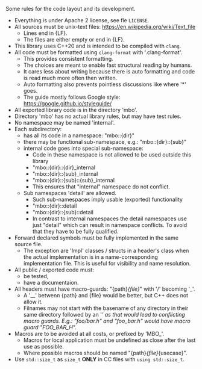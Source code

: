 Some rules for the code layout and its development.

* Everything is under Apache 2 license, see fle `LICENSE`.
* All sources must be unix-text files: https://en.wikipedia.org/wiki/Text_file
  * Lines end in {LF}.
  * The files are either empty or end in {LF}.
* This library uses C++20 and is intended to be compiled with `clang`.
* All code must be formatted using `clang-format` with '.clang-format'.
  * This provides consistent formatting.
  * The choices are meant to enable fast structural reading by humans.
  * It cares less about writing because there is auto formatting and code is
    read much more often then written.
  * Auto formatting also prevents pointless discussions like where '*' goes.
  * The guide mostly follows Google style: https://google.github.io/styleguide/
* All exported library code is in the directory 'mbo'.
* Directory 'mbo' has no actual library rules, but may have test rules.
* No namespace may be named 'internal'.
* Each subdirectory:
  * has all its code in a namespace: "mbo::{dir}"
  * there may be functional sub-namespace, e.g.: "mbo::{dir}::{sub}"
  * internal code goes into special sub-namespace:
    * Code in these namespace is not allowed to be used outside this library
    * "mbo::{dir}::{dir}_internal
    * "mbo::{dir}::{sub}_internal
    * "mbo::{dir}::{sub}::{sub}_internal
    * This ensures that "internal" namespace do not conflict.
  * Sub namespaces 'detail' are allowed.
    * Such sub-namespaces imply usable (exported) functionality
    * "mbo::{dir}::detail
    * "mbo::{dir}::{sub}::detail
    * In contrast to internal namespaces the detail namespaces use just "detail"
      which can result in namespace conflicts. To avoid that they have to be
      fully qualified.
* Forward declared symbols must be fully implemented in the same source file.
  * The exception are 'Impl' classes / structs in a header's class when the
    actual implementation is in a name-corresponding implementation file. This
    is useful for visibility and name resolution.
* All public / exported code must:
  * be tested,
  * have a documentaion.
* All headers must have macro-guards: "{path}_{file}_" with '/' becoming '_'.
  * A '__' betwenn {path} and {file} would be better, but C++ does not allow it.
  * Filnames may not start with the basename of any directory in their same
    directory followed by an '_' as that would lead to conflicting macro guards.
    E.g.: "foo/bar.h" and "foo_bar.h" would have macro guard "FOO_BAR_H_".
* Macros are to be avoided at all costs, or prefixed by 'MBO_'.
  * Macros for local application must be undefined as close after the last use
    as possible.
  * Where possible macros should be named "{path}_{file}_{usecase}".
* Use `std::size_t` as `size_t` **ONLY** in CC files with `using std::size_t`.
